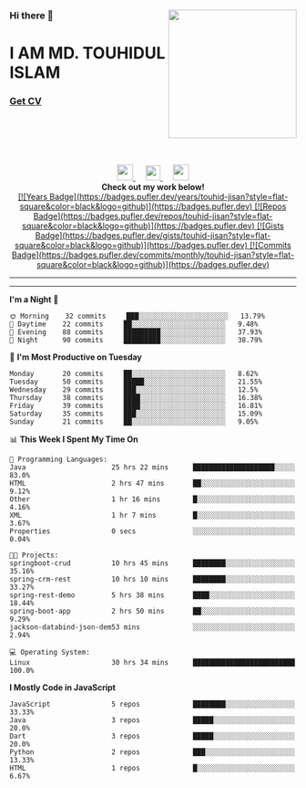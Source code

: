 <div>
<img align="right" width="225" height="225" src="https://touhid-jisan.github.io/img/about-us.png">
<div>
  <h3> </h3>
  <h3> </h3>
  <h3>Hi there 👋</h3>
  <h1>I AM MD. TOUHIDUL ISLAM</h1>
 <!-- <h3>Software Engineer</h3> -->
  <h3> <a href="https://touhid-jisan.github.io/pdf/Touhidul_Islam.pdf"><span>Get CV</span></a></h3>
</div>
</div>
<br/><br/><br/><br/><br/>

<div align="center">
  
  <a href= "https://www.instagram.com/touhid_jisan/">
    <img src="https://img.icons8.com/ios-glyphs/256/000000/instagram-new.svg" width="28px"/>
  </a>
  &emsp;
  <a href="https://www.linkedin.com/in/touhid-jisan/">
    <img src="https://img.icons8.com/ios-filled/256/000000/linkedin.svg" width="26px"/>
  </a>
  &emsp;
  <a href="http://touhid-jisan.github.io/">
    <img src="https://img.icons8.com/material/256/000000/globe--v1.png" width="28px"/>
  </a>
  <br> 
  <strong>Check out my work below!</strong> <br>
    
  <a href="https://github.com/touhid-jisan">
  [![Years Badge](https://badges.pufler.dev/years/touhid-jisan?style=flat-square&color=black&logo=github)](https://badges.pufler.dev)
  </a>
  <a href="https://github.com/touhid-jisan?tab=repositories">
  [![Repos Badge](https://badges.pufler.dev/repos/touhid-jisan?style=flat-square&color=black&logo=github)](https://badges.pufler.dev)
  </a>
  <a href="https://gist.github.com/touhid-jisan">
  [![Gists Badge](https://badges.pufler.dev/gists/touhid-jisan?style=flat-square&color=black&logo=github)](https://badges.pufler.dev)
  </a> 
  <a href="https://github.com/touhid-jisan">
  [![Commits Badge](https://badges.pufler.dev/commits/monthly/touhid-jisan?style=flat-square&color=black&logo=github)](https://badges.pufler.dev)
  </a>
</div>
<hr><hr>
<!--
**touhid-jisan/touhid-jisan** is a ✨ _special_ ✨ repository because its `README.md` (this file) appears on your GitHub profile.

Here are some ideas to get you started:

- 🔭 I’m currently working on ...
- 🌱 I’m currently learning ...
- 👯 I’m looking to collaborate on ...
- 🤔 I’m looking for help with ...
- 💬 Ask me about ...
- 📫 How to reach me: ...
- 😄 Pronouns: ...
- ⚡ Fun fact: ...
-->

<!--START_SECTION:waka-->
**I'm a Night 🦉** 

```text
🌞 Morning    32 commits     ███░░░░░░░░░░░░░░░░░░░░░░   13.79% 
🌆 Daytime    22 commits     ██░░░░░░░░░░░░░░░░░░░░░░░   9.48% 
🌃 Evening    88 commits     █████████░░░░░░░░░░░░░░░░   37.93% 
🌙 Night      90 commits     █████████░░░░░░░░░░░░░░░░   38.79%

```
📅 **I'm Most Productive on Tuesday** 

```text
Monday       20 commits     ██░░░░░░░░░░░░░░░░░░░░░░░   8.62% 
Tuesday      50 commits     █████░░░░░░░░░░░░░░░░░░░░   21.55% 
Wednesday    29 commits     ███░░░░░░░░░░░░░░░░░░░░░░   12.5% 
Thursday     38 commits     ████░░░░░░░░░░░░░░░░░░░░░   16.38% 
Friday       39 commits     ████░░░░░░░░░░░░░░░░░░░░░   16.81% 
Saturday     35 commits     ███░░░░░░░░░░░░░░░░░░░░░░   15.09% 
Sunday       21 commits     ██░░░░░░░░░░░░░░░░░░░░░░░   9.05%

```


📊 **This Week I Spent My Time On** 

```text
💬 Programming Languages: 
Java                     25 hrs 22 mins      ████████████████████░░░░░   83.0% 
HTML                     2 hrs 47 mins       ██░░░░░░░░░░░░░░░░░░░░░░░   9.12% 
Other                    1 hr 16 mins        █░░░░░░░░░░░░░░░░░░░░░░░░   4.16% 
XML                      1 hr 7 mins         █░░░░░░░░░░░░░░░░░░░░░░░░   3.67% 
Properties               0 secs              ░░░░░░░░░░░░░░░░░░░░░░░░░   0.04%

🐱‍💻 Projects: 
springboot-crud          10 hrs 45 mins      ████████░░░░░░░░░░░░░░░░░   35.16% 
spring-crm-rest          10 hrs 10 mins      ████████░░░░░░░░░░░░░░░░░   33.27% 
spring-rest-demo         5 hrs 38 mins       ████░░░░░░░░░░░░░░░░░░░░░   18.44% 
spring-boot-app          2 hrs 50 mins       ██░░░░░░░░░░░░░░░░░░░░░░░   9.29% 
jackson-databind-json-dem53 mins             ░░░░░░░░░░░░░░░░░░░░░░░░░   2.94%

💻 Operating System: 
Linux                    30 hrs 34 mins      █████████████████████████   100.0%

```

**I Mostly Code in JavaScript** 

```text
JavaScript               5 repos             ████████░░░░░░░░░░░░░░░░░   33.33% 
Java                     3 repos             █████░░░░░░░░░░░░░░░░░░░░   20.0% 
Dart                     3 repos             █████░░░░░░░░░░░░░░░░░░░░   20.0% 
Python                   2 repos             ███░░░░░░░░░░░░░░░░░░░░░░   13.33% 
HTML                     1 repos             █░░░░░░░░░░░░░░░░░░░░░░░░   6.67%

```



<!--END_SECTION:waka-->
